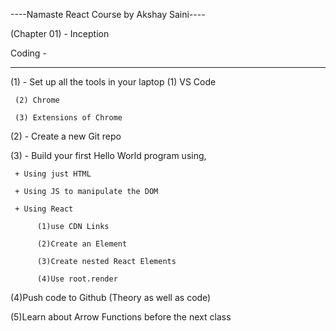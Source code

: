 ----Namaste React Course by Akshay Saini----

(Chapter 01) - Inception

Coding -

__________________________________________________

(1) - Set up all the tools in your laptop
     (1) VS Code

     (2) Chrome

     (3) Extensions of Chrome

(2) - Create a new Git repo

(3) - Build your first Hello World program using,

     + Using just HTML

     + Using JS to manipulate the DOM

     + Using React

          (1)use CDN Links

          (2)Create an Element

          (3)Create nested React Elements

          (4)Use root.render

(4)Push code to Github (Theory as well as code)

(5)Learn about Arrow Functions before the next class